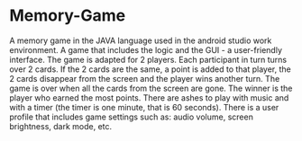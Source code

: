 # Memory-Game
A memory game in the JAVA language used in the android studio work environment. A game that includes the logic and the GUI - a user-friendly interface.
The game is adapted for 2 players. Each participant in turn turns over 2 cards. If the 2 cards are the same, a point is added to that player, the 2 cards disappear from the screen and the player wins another turn.
The game is over when all the cards from the screen are gone.
The winner is the player who earned the most points.
There are ashes to play with music and with a timer (the timer is one minute, that is 60 seconds).
There is a user profile that includes game settings such as: audio volume, screen brightness, dark mode, etc.
